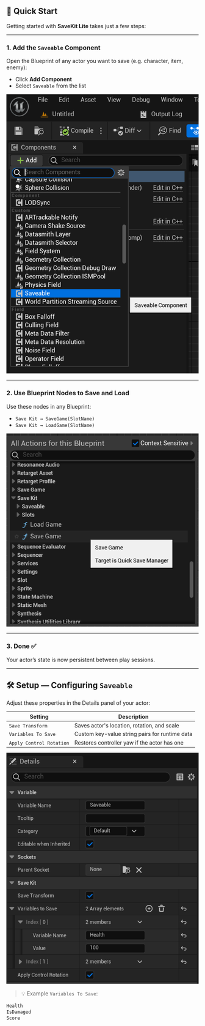 ## 🚀 Quick Start

Getting started with **SaveKit Lite** takes just a few steps:

---

### 1. Add the `Saveable` Component

Open the Blueprint of any actor you want to save (e.g. character, item, enemy):

- Click **Add Component**
- Select `Saveable` from the list

![Saveable Component](images/SaveableComponent.png)

---

### 2. Use Blueprint Nodes to Save and Load

Use these nodes in any Blueprint:

- `Save Kit → SaveGame(SlotName)`
- `Save Kit → LoadGame(SlotName)`

![Save/Load Nodes](images/SaveGameLoadGame.png)

---

### 3. Done ✅  
Your actor’s state is now persistent between play sessions.

---

## 🛠 Setup — Configuring `Saveable`

Adjust these properties in the Details panel of your actor:

| Setting                | Description                                          |
|------------------------|------------------------------------------------------|
| `Save Transform`       | Saves actor's location, rotation, and scale         |
| `Variables To Save`    | Custom key-value string pairs for runtime data      |
| `Apply Control Rotation` | Restores controller yaw if the actor has one     |

![Saveable Component Settings](images/ChooseSaveable.png)

> 💡 Example `Variables To Save`:

```plaintext
Health
IsDamaged
Score
